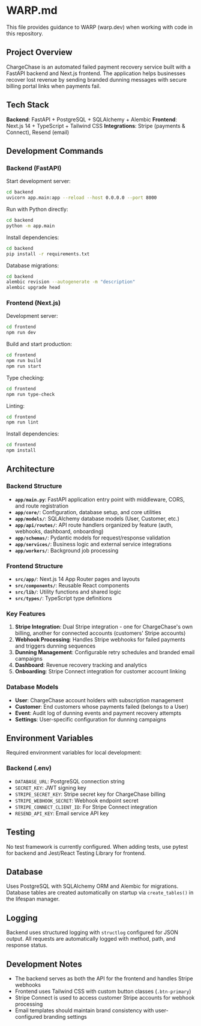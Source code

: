 # WARP.md

This file provides guidance to WARP (warp.dev) when working with code in this repository.

## Project Overview

ChargeChase is an automated failed payment recovery service built with a FastAPI backend and Next.js frontend. The application helps businesses recover lost revenue by sending branded dunning messages with secure billing portal links when payments fail.

## Tech Stack

**Backend**: FastAPI + PostgreSQL + SQLAlchemy + Alembic
**Frontend**: Next.js 14 + TypeScript + Tailwind CSS
**Integrations**: Stripe (payments & Connect), Resend (email)

## Development Commands

### Backend (FastAPI)

Start development server:
```bash
cd backend
uvicorn app.main:app --reload --host 0.0.0.0 --port 8000
```

Run with Python directly:
```bash
cd backend
python -m app.main
```

Install dependencies:
```bash
cd backend
pip install -r requirements.txt
```

Database migrations:
```bash
cd backend
alembic revision --autogenerate -m "description"
alembic upgrade head
```

### Frontend (Next.js)

Development server:
```bash
cd frontend
npm run dev
```

Build and start production:
```bash
cd frontend
npm run build
npm run start
```

Type checking:
```bash
cd frontend
npm run type-check
```

Linting:
```bash
cd frontend
npm run lint
```

Install dependencies:
```bash
cd frontend
npm install
```

## Architecture

### Backend Structure

- **`app/main.py`**: FastAPI application entry point with middleware, CORS, and route registration
- **`app/core/`**: Configuration, database setup, and core utilities
- **`app/models/`**: SQLAlchemy database models (User, Customer, etc.)
- **`app/api/routes/`**: API route handlers organized by feature (auth, webhooks, dashboard, onboarding)
- **`app/schemas/`**: Pydantic models for request/response validation
- **`app/services/`**: Business logic and external service integrations
- **`app/workers/`**: Background job processing

### Frontend Structure

- **`src/app/`**: Next.js 14 App Router pages and layouts
- **`src/components/`**: Reusable React components
- **`src/lib/`**: Utility functions and shared logic
- **`src/types/`**: TypeScript type definitions

### Key Features

1. **Stripe Integration**: Dual Stripe integration - one for ChargeChase's own billing, another for connected accounts (customers' Stripe accounts)
2. **Webhook Processing**: Handles Stripe webhooks for failed payments and triggers dunning sequences
3. **Dunning Management**: Configurable retry schedules and branded email campaigns
4. **Dashboard**: Revenue recovery tracking and analytics
5. **Onboarding**: Stripe Connect integration for customer account linking

### Database Models

- **User**: ChargeChase account holders with subscription management
- **Customer**: End customers whose payments failed (belongs to a User)
- **Event**: Audit log of dunning events and payment recovery attempts
- **Settings**: User-specific configuration for dunning campaigns

## Environment Variables

Required environment variables for local development:

### Backend (.env)
- `DATABASE_URL`: PostgreSQL connection string
- `SECRET_KEY`: JWT signing key
- `STRIPE_SECRET_KEY`: Stripe secret key for ChargeChase billing
- `STRIPE_WEBHOOK_SECRET`: Webhook endpoint secret
- `STRIPE_CONNECT_CLIENT_ID`: For Stripe Connect integration
- `RESEND_API_KEY`: Email service API key

## Testing

No test framework is currently configured. When adding tests, use pytest for backend and Jest/React Testing Library for frontend.

## Database

Uses PostgreSQL with SQLAlchemy ORM and Alembic for migrations. Database tables are created automatically on startup via `create_tables()` in the lifespan manager.

## Logging

Backend uses structured logging with `structlog` configured for JSON output. All requests are automatically logged with method, path, and response status.

## Development Notes

- The backend serves as both the API for the frontend and handles Stripe webhooks
- Frontend uses Tailwind CSS with custom button classes (`.btn-primary`)
- Stripe Connect is used to access customer Stripe accounts for webhook processing
- Email templates should maintain brand consistency with user-configured branding settings